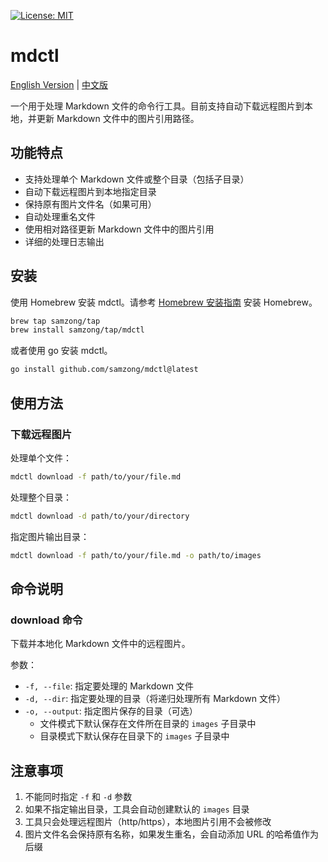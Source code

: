 [![License: MIT](https://img.shields.io/badge/License-MIT-yellow.svg)](https://opensource.org/licenses/MIT)

# mdctl

[English Version](README.md) | [中文版](README_zh.md)

一个用于处理 Markdown 文件的命令行工具。目前支持自动下载远程图片到本地，并更新 Markdown 文件中的图片引用路径。

## 功能特点

- 支持处理单个 Markdown 文件或整个目录（包括子目录）
- 自动下载远程图片到本地指定目录
- 保持原有图片文件名（如果可用）
- 自动处理重名文件
- 使用相对路径更新 Markdown 文件中的图片引用
- 详细的处理日志输出

## 安装


使用 Homebrew 安装 mdctl。请参考 [Homebrew 安装指南](https://brew.sh/) 安装 Homebrew。

```bash
brew tap samzong/tap
brew install samzong/tap/mdctl
```

或者使用 go 安装 mdctl。

```bash
go install github.com/samzong/mdctl@latest
```

## 使用方法

### 下载远程图片

处理单个文件：
```bash
mdctl download -f path/to/your/file.md
```

处理整个目录：
```bash
mdctl download -d path/to/your/directory
```

指定图片输出目录：
```bash
mdctl download -f path/to/your/file.md -o path/to/images
```

## 命令说明

### download 命令

下载并本地化 Markdown 文件中的远程图片。

参数：
- `-f, --file`: 指定要处理的 Markdown 文件
- `-d, --dir`: 指定要处理的目录（将递归处理所有 Markdown 文件）
- `-o, --output`: 指定图片保存的目录（可选）
  - 文件模式下默认保存在文件所在目录的 `images` 子目录中
  - 目录模式下默认保存在目录下的 `images` 子目录中

## 注意事项

1. 不能同时指定 `-f` 和 `-d` 参数
2. 如果不指定输出目录，工具会自动创建默认的 `images` 目录
3. 工具只会处理远程图片（http/https），本地图片引用不会被修改
4. 图片文件名会保持原有名称，如果发生重名，会自动添加 URL 的哈希值作为后缀 